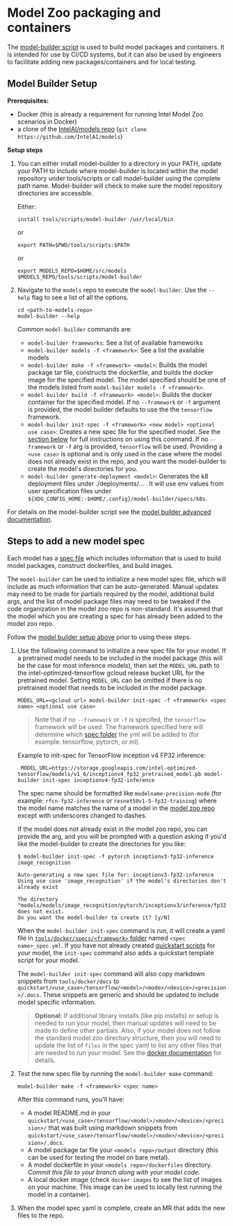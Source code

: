 # Model Zoo packaging and containers

The [model-builder script](/tools/scripts/model-builder) is used to
build model packages and containers. It is intended for use by CI/CD systems,
but it can also be used by engineers to facilitate adding new packages/containers
and for local testing.

## Model Builder Setup

**Prerequisites:**
* Docker (this is already a requirement for running Intel Model Zoo scenarios in Docker)
* a clone of the [IntelAI/models repo](https://github.com/IntelAI/models) (`git clone https://github.com/IntelAI/models`)

**Setup steps**

1. You can either install model-builder to a directory in your PATH, update your PATH to include where model-builder is located 
   within the model repository under tools/scripts or call model-builder using the complete path name. 
   Model-builder will check to make sure the model repository directories are accessible.

   Either:

   ```
   install tools/scripts/model-builder /usr/local/bin
   ```

   or

   ```
   export PATH=$PWD/tools/scripts:$PATH
   ```

   or

   ```
   export MODELS_REPO=$HOME/src/models
   $MODELS_REPO/tools/scripts/model-builder
   ```


2. Navigate to the `models` repo to execute the `model-builder`. Use the
   `--help` flag to see a list of all the options.
   ```
   cd <path-to-models-repo>
   model-builder --help
   ```

   Common `model-builder` commands are:
   * `model-builder frameworks`: See a list of available frameworks
   * `model-builder models -f <framework>`: See a list the available models
   * `model-builder make -f <framework> <model>`: Builds the model package tar file,
     constructs the dockerfile, and builds the docker image for the
     specified model. The model specified should be one of the models
     listed from `model-builder models -f <framework>`.
   * `model-builder build -f <framework> <model>`: Builds the docker
     container for the specified model. If no `--framework` or `-f`
     argument is provided, the model builder defaults to use the
     the `tensorflow` framework.
   * `model-builder init-spec -f <framework> <new model> <optional use case>`:
     Creates a new spec file for the specified model. See the
     [section below](#steps-to-add-a-new-model-spec) for full
     instructions on using this command. If no `--framework` or `-f` arg
     is provided, `tensorflow` will be used. Providing a `<use case>` is
     optional and is only used in the case where the model does not already
     exist in the repo, and you want the model-builder to create the
     model's directories for you.
   * `model-builder generate-deployment <model>`: Generates the k8 deployment files
     under ./deployments/... . It will use env values from user specification files 
     under `${XDG_CONFIG_HOME:-$HOME/.config}/model-builder/specs/k8s`.

For details on the model-builder script see the
[model builder advanced documentation](ModelBuilderAdvanced.md).

## Steps to add a new model spec

Each model has a [spec file](docker/specs) which includes information
that is used to build model packages, construct dockerfiles, and build
images.

The `model-builder` can be used to initialize a new model spec file, which
will include as much information that can be auto-generated. Manual
updates may need to be made for partials required by the model,
additional build args, and the list of model package files may need to
be tweaked if the code organization in the model zoo repo is non-standard.
It's assumed that the model which you are creating a spec for has already
been added to the model zoo repo.

Follow the [model builder setup above](#model-builder-setup) prior to
using these steps.

1. Use the following command to initialize a new spec file for your model.
   If a pretrained model needs to be included in the model package
   (this will be the case for most inference models), then set the
   `MODEL_URL` path to the intel-optimized-tensorflow gcloud release
   bucket URL for the pretrained model. Setting `MODEL_URL` can be
   omitted if there is no pretrained model that needs to be included
   in the model package.
   ```
   MODEL_URL=<gcloud url> model-builder init-spec -f <framework> <spec name> <optional use case>
   ```

   > Note that if no `--framework` or `-f` is specifed, the `tensorflow`
   > framework will be used. The framework specified here will determine
   > which [spec folder](/tools/docker/specs) the yml will be added to
   > (for example: tensorflow, pytorch, or ml).

   Example to init-spec for TensorFlow inception v4 FP32 inference:
   ```
    MODEL_URL=https://storage.googleapis.com/intel-optimized-tensorflow/models/v1_6/inceptionv4_fp32_pretrained_model.pb model-builder init-spec inceptionv4-fp32-inference
   ```

   The spec name should be formatted like `modelname-precision-mode`
   (for example: `rfcn-fp32-inference` or `resnet50v1-5-fp32-training`)
   where the model name matches the name of a model in the
   [model zoo repo](https://github.com/intelai/models)
   except with underscores changed to dashes.

   If the model does not already exist in the model zoo repo, you can
   provide the <use case> arg, and you will be prompted with a question
   asking if you'd like the model-builder to create the directories for
   you like:
   ```
   $ model-builder init-spec -f pytorch inceptionv3-fp32-inference image_recognition

   Auto-generating a new spec file for: inceptionv3-fp32-inference
   Using use case 'image_recognition' if the model's directories don't already exist

   The directory "models/models/image_recognition/pytorch/inceptionv3/inference/fp32" does not exist.
   Do you want the model-builder to create it? [y/N]
   ```

   When the `model-builder init-spec` command is run, it will create a yaml
   file in [`tools/docker/specs/<framework>` folder](docker/specs)
   named `<spec name>_spec.yml`. If you have not already created
   [quickstart scripts](https://github.com/IntelAI/models/tree/master/quickstart)
   for your model, the `init-spec` command also adds a quickstart template
   script for your model.

   The `model-builder init-spec` command will also copy markdown snippets from `tools/docker/docs`
   to `quickstart/<use_case>/tensorflow/<model>/<mode>/<device>/<precision>/.docs`. These snippets are generic and
   should be updated to include model specific information.

   > **Optional:** If additional library installs (like pip installs) or
   > setup is needed to run your model, then manual updates will need to
   > be made to define other partials. Also, if your model does not
   > follow the standard model zoo directory structure, then you will
   > need to update the list of `files` in the spec yaml to list any
   > other files that are needed to run your model. See the
   > [docker documentation](/tools/docker/README.md) for details.

2. Test the new spec file by running the `model-builder make` command:
   ```
   model-builder make -f <framework> <spec name>
   ```
   After this command runs, you'll have:
   * A model README.md in your `quickstart/<use_case>/tensorflow/<model>/<mode>/<device>/<precision>/`
     that was built using markdown snippets from `quickstart/<use_case>/tensorflow/<model>/<mode>/<device>/<precision>/.docs`.
   * A model package tar file your `<models repo>/output` directory
     (this can be used for testing the model on bare metal).
   * A model dockerfile in your `<models repo>/dockerfiles` directory.
     *Commit this file to your branch along with your model code.*
   * A local docker image (check `docker images` to see the list of
     images on your machine. This image can be used to locally test
     running the model in a container).

3. When the model spec yaml is complete, create an MR that adds the new files to the repo.
